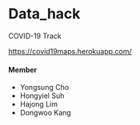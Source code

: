 # Data_hack
COVID-19 Track

https://covid19maps.herokuapp.com/

#### Member
* Yongsung Cho
* Hongyiel Suh
* Hajong Lim
* Dongwoo Kang
